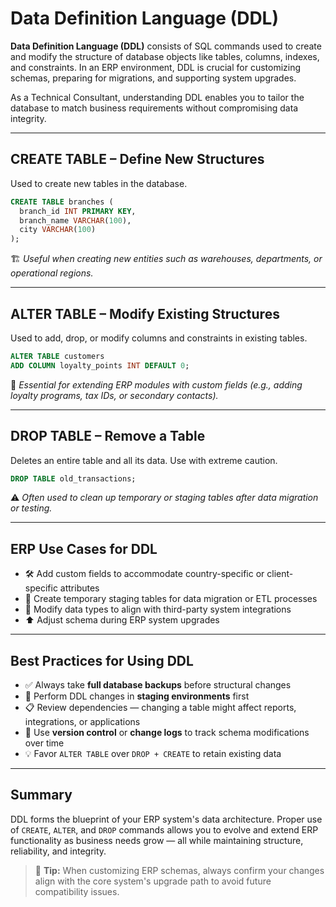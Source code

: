 # Data Definition Language (DDL)

**Data Definition Language (DDL)** consists of SQL commands used to create and modify the structure of database objects like tables, columns, indexes, and constraints. In an ERP environment, DDL is crucial for customizing schemas, preparing for migrations, and supporting system upgrades.

As a Technical Consultant, understanding DDL enables you to tailor the database to match business requirements without compromising data integrity.

---

## CREATE TABLE – Define New Structures

Used to create new tables in the database.

```sql
CREATE TABLE branches (
  branch_id INT PRIMARY KEY,
  branch_name VARCHAR(100),
  city VARCHAR(100)
);
```

🏗️ *Useful when creating new entities such as warehouses, departments, or operational regions.*

---

## ALTER TABLE – Modify Existing Structures

Used to add, drop, or modify columns and constraints in existing tables.

```sql
ALTER TABLE customers
ADD COLUMN loyalty_points INT DEFAULT 0;
```

🧱 *Essential for extending ERP modules with custom fields (e.g., adding loyalty programs, tax IDs, or secondary contacts).*

---

## DROP TABLE – Remove a Table

Deletes an entire table and all its data. Use with extreme caution.

```sql
DROP TABLE old_transactions;
```

⚠️ *Often used to clean up temporary or staging tables after data migration or testing.*

---

## ERP Use Cases for DDL

- 🛠️ Add custom fields to accommodate country-specific or client-specific attributes
- 🔄 Create temporary staging tables for data migration or ETL processes
- 🧩 Modify data types to align with third-party system integrations
- ⬆️ Adjust schema during ERP system upgrades

---

## Best Practices for Using DDL

- ✅ Always take **full database backups** before structural changes
- 🧪 Perform DDL changes in **staging environments** first
- 📋 Review dependencies — changing a table might affect reports, integrations, or applications
- 🧭 Use **version control** or **change logs** to track schema modifications over time
- 💡 Favor `ALTER TABLE` over `DROP + CREATE` to retain existing data

---

## Summary

DDL forms the blueprint of your ERP system's data architecture. Proper use of `CREATE`, `ALTER`, and `DROP` commands allows you to evolve and extend ERP functionality as business needs grow — all while maintaining structure, reliability, and integrity.

> 🧠 **Tip:** When customizing ERP schemas, always confirm your changes align with the core system's upgrade path to avoid future compatibility issues.